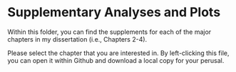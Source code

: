 # Supplementary Analyses and Plots

Within this folder, you can find the supplements for each of the major chapters in my dissertation (i.e., Chapters 2-4).

Please select the chapter that you are interested in. By left-clicking this file, you can open it within Github and download a local copy for your perusal.
